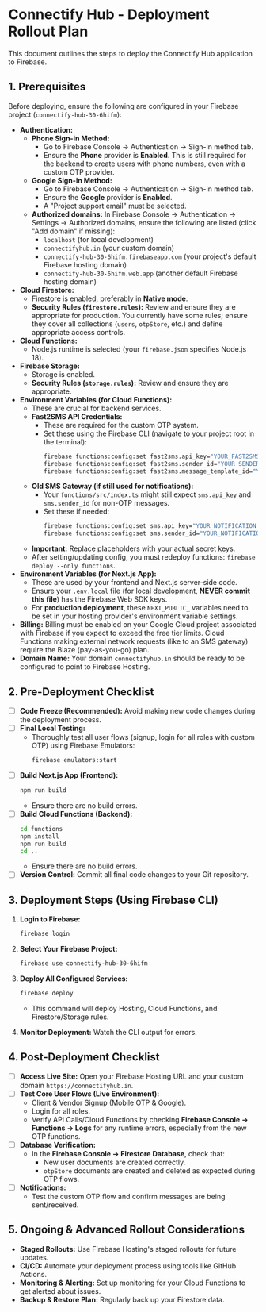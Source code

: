 
# Connectify Hub - Deployment Rollout Plan

This document outlines the steps to deploy the Connectify Hub application to Firebase.

## 1. Prerequisites

Before deploying, ensure the following are configured in your Firebase project (`connectify-hub-30-6hifm`):

*   **Authentication:**
    *   **Phone Sign-in Method:**
        *   Go to Firebase Console -> Authentication -> Sign-in method tab.
        *   Ensure the **Phone** provider is **Enabled**. This is still required for the backend to create users with phone numbers, even with a custom OTP provider.
    *   **Google Sign-in Method:**
        *   Go to Firebase Console -> Authentication -> Sign-in method tab.
        *   Ensure the **Google** provider is **Enabled**.
        *   A "Project support email" must be selected.
    *   **Authorized domains:** In Firebase Console -> Authentication -> Settings -> Authorized domains, ensure the following are listed (click "Add domain" if missing):
        *   `localhost` (for local development)
        *   `connectifyhub.in` (your custom domain)
        *   `connectify-hub-30-6hifm.firebaseapp.com` (your project's default Firebase hosting domain)
        *   `connectify-hub-30-6hifm.web.app` (another default Firebase hosting domain)
*   **Cloud Firestore:**
    *   Firestore is enabled, preferably in **Native mode**.
    *   **Security Rules (`firestore.rules`):** Review and ensure they are appropriate for production. You currently have some rules; ensure they cover all collections (`users`, `otpStore`, etc.) and define appropriate access controls.
*   **Cloud Functions:**
    *   Node.js runtime is selected (your `firebase.json` specifies Node.js 18).
*   **Firebase Storage:**
    *   Storage is enabled.
    *   **Security Rules (`storage.rules`):** Review and ensure they are appropriate.
*   **Environment Variables (for Cloud Functions):**
    *   These are crucial for backend services.
    *   **Fast2SMS API Credentials:**
        *   These are required for the custom OTP system.
        *   Set these using the Firebase CLI (navigate to your project root in the terminal):
            ```bash
            firebase functions:config:set fast2sms.api_key="YOUR_FAST2SMS_AUTHORIZATION_KEY"
            firebase functions:config:set fast2sms.sender_id="YOUR_SENDER_ID"
            firebase functions:config:set fast2sms.message_template_id="YOUR_DLT_MESSAGE_TEMPLATE_ID"
            ```
    *   **Old SMS Gateway (if still used for notifications):**
        *   Your `functions/src/index.ts` might still expect `sms.api_key` and `sms.sender_id` for non-OTP messages.
        *   Set these if needed:
            ```bash
            firebase functions:config:set sms.api_key="YOUR_NOTIFICATION_SMS_GATEWAY_API_KEY"
            firebase functions:config:set sms.sender_id="YOUR_NOTIFICATION_SENDER_ID"
            ```
    *   **Important:** Replace placeholders with your actual secret keys.
    *   After setting/updating config, you must redeploy functions: `firebase deploy --only functions`.
*   **Environment Variables (for Next.js App):**
    *   These are used by your frontend and Next.js server-side code.
    *   Ensure your `.env.local` file (for local development, **NEVER commit this file**) has the Firebase Web SDK keys.
    *   For **production deployment**, these `NEXT_PUBLIC_` variables need to be set in your hosting provider's environment variable settings.
*   **Billing:** Billing must be enabled on your Google Cloud project associated with Firebase if you expect to exceed the free tier limits. Cloud Functions making external network requests (like to an SMS gateway) require the Blaze (pay-as-you-go) plan.
*   **Domain Name:** Your domain `connectifyhub.in` should be ready to be configured to point to Firebase Hosting.

## 2. Pre-Deployment Checklist

*   [ ] **Code Freeze (Recommended):** Avoid making new code changes during the deployment process.
*   [ ] **Final Local Testing:**
    *   Thoroughly test all user flows (signup, login for all roles with custom OTP) using Firebase Emulators:
        ```bash
        firebase emulators:start
        ```
*   [ ] **Build Next.js App (Frontend):**
    ```bash
    npm run build
    ```
    *   Ensure there are no build errors.
*   [ ] **Build Cloud Functions (Backend):**
    ```bash
    cd functions
    npm install
    npm run build
    cd ..
    ```
    *   Ensure there are no build errors.
*   [ ] **Version Control:** Commit all final code changes to your Git repository.

## 3. Deployment Steps (Using Firebase CLI)

1.  **Login to Firebase:**
    ```bash
    firebase login
    ```
2.  **Select Your Firebase Project:**
    ```bash
    firebase use connectify-hub-30-6hifm
    ```
3.  **Deploy All Configured Services:**
    ```bash
    firebase deploy
    ```
    *   This command will deploy Hosting, Cloud Functions, and Firestore/Storage rules.

4.  **Monitor Deployment:** Watch the CLI output for errors.

## 4. Post-Deployment Checklist

*   [ ] **Access Live Site:** Open your Firebase Hosting URL and your custom domain `https://connectifyhub.in`.
*   [ ] **Test Core User Flows (Live Environment):**
    *   Client & Vendor Signup (Mobile OTP & Google).
    *   Login for all roles.
    *   Verify API Calls/Cloud Functions by checking **Firebase Console -> Functions -> Logs** for any runtime errors, especially from the new OTP functions.
*   [ ] **Database Verification:**
    *   In the **Firebase Console -> Firestore Database**, check that:
        *   New user documents are created correctly.
        *   `otpStore` documents are created and deleted as expected during OTP flows.
*   [ ] **Notifications:**
    *   Test the custom OTP flow and confirm messages are being sent/received.

## 5. Ongoing & Advanced Rollout Considerations

*   **Staged Rollouts:** Use Firebase Hosting's staged rollouts for future updates.
*   **CI/CD:** Automate your deployment process using tools like GitHub Actions.
*   **Monitoring & Alerting:** Set up monitoring for your Cloud Functions to get alerted about issues.
*   **Backup & Restore Plan:** Regularly back up your Firestore data.
